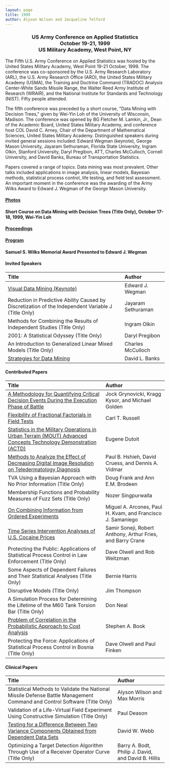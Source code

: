 ```yaml
---
layout: page
title: 1999
author: Alyson Wilson and Jacqueline Telford
---
```

<div align="center"><h3>US Army Conference on Applied Statistics<br>
October 19-21, 1999<br>
US Military Academy, West Point, NY</h3></div>

The Fifth U.S. Army Conference on Applied Statistics was hosted by the United States Military Academy, West Point 19-21 October, 1999. The conference was co-sponsored by the U.S. Army Research Laboratory (ARL), the U.S. Army Research Office (ARO), the United States Military Academy (USMA), the Training and Doctrine Command (TRADOC) Analysis Center-White Sands Missile Range, the Walter Reed Army Institute of Research (WRAIR), and the National Institute for Standards and Technology (NIST). Fifty people attended.

The fifth conference was preceded by a short course, "Data Mining with Decision Trees," given by Wei-Yin Loh of the University of Wisconsin, Madison. The conference was opened by BG Fletcher M. Lamkin, Jr., Dean of the Academic Board, United States Military Academy, and conference host COL David C. Arney, Chair of the Department of Mathematical Sciences, United States Military Academy. Distinguished speakers during invited general sessions included: Edward Wegman (keynote), George Mason University, Jayaram Sethuraman,
Florida State University, Ingram Olkin, Stanford University, Daryl Pregibon, ATT, Charles McCulloch, Cornell University, and David Banks, Bureau of Transportation Statistics.

Papers covered a range of topics. Data mining was most prevalent. Other talks included applications in image analysis, linear models, Bayesian methods, statistical process control, life testing, and field test assessment. An important moment in the conference was the awarding of the Army Wilks Award to Edward J. Wegman of the George Mason University.

#### [Photos](https://alysongwilson.github.io/ACAS/DOE5/1999.pdf)

#### Short Course on Data Mining with Decision Trees (Title Only), October 17-18, 1999, Wei-Yin Loh  

#### [Proceedings](https://alysongwilson.github.io/ACAS/DOE5/ACAS05.pdf#page=1)

#### [Program](https://alysongwilson.github.io/ACAS/DOE5/ACAS05.pdf#page=9)

#### Samuel S. Wilks Memorial Award Presented to Edward J. Wegman


#### Invited Speakers

| Title | Author |
| :--- | :--- |
| [Visual Data Mining (Keynote)](https://alysongwilson.github.io/ACAS/DOE5/ACAS05.pdf#page=17) | Edward J. Wegman |
| Reduction in Predictive Ability Caused by Discretization of the Independent Variable J (Title Only) | Jayaram Sethuraman |
| Methods for Combining the Results of Independent Studies (Title Only) | Ingram Olkin |
| 2001: A Statistical Odyssey (Title Only) | Daryl Pregibon |
| An Introduction to Generalized Linear Mixed Models (Title Only) | Charles McCulloch |
| [Strategies for Data Mining](https://alysongwilson.github.io/ACAS/DOE5/ACAS05.pdf#page=103) | David L. Banks |


#### Contributed Papers

| Title | Author |
| :--- | :--- |
| [A Methodology for Quantifying Critical Decision Events During the Execution Phase of Battle](https://alysongwilson.github.io/ACAS/DOE5/ACAS05.pdf#page=23) | Jock Grynovicki, Kragg Kysor, and Michael Golden |
| [Flexibility of Fractional Factorials in Field Tests](https://alysongwilson.github.io/ACAS/DOE5/ACAS05.pdf#page=33) | Carl T. Russell |
| [Statistics in the Military Operations in Urban Terrain (MOUT) Advanced Concepts Technology Demonstration (ACTD)](https://alysongwilson.github.io/ACAS/DOE5/ACAS05.pdf#page=49) | Eugene Dutoit |
| [Methods to Analyze the Effect of Decreasing Digital Image Resolution on Teledermatology Diagnosis](https://alysongwilson.github.io/ACAS/DOE5/ACAS05.pdf#page=57) | Paul B. Hshieh, David Cruess, and Dennis A. Vidmar |
| TVA Using a Bayesian Approach with No Prior Information (Title Only) | Doug Frank and Ann E.M. Brodeen |
| Membership Functions and Probability Measures of Fuzz Sets (Title Only) | Nozer Singpurwalla |
| [On Combining Information from Ordered Experiments](https://alysongwilson.github.io/ACAS/DOE5/ACAS05.pdf#page=67) | Miguel A. Arcones, Paul H. Kvam, and Francisco J. Samaniego |
| [Time Series Intervention Analyses of U.S. Cocaine Prices](https://alysongwilson.github.io/ACAS/DOE5/ACAS05.pdf#page=83) | Samir Soneji, Robert Anthony, Arthur Fries, and Barry Crane |
| Protecting the Public: Applications of Statistical Process Control in Law Enforcement (Title Only) | Dave Olwell and Rob Weitzman |
| Some Aspects of Dependent Failures and Their Statistical Analyses (Title Only) | Bernie Harris |
| Disruptive Models (Title Only) | Jim Thompson |
| A Simulation Process for Determining the Lifetime of the M60 Tank Torsion Bar (Title Only) | Don Neal |
| [Problem of Correlation in the Probabilistic Approach to Cost Analysis](https://alysongwilson.github.io/ACAS/DOE5/ACAS05.pdf#page=93) | Stephen A. Book |
| Protecting the Force: Applications of Statistical Process Control in Bosnia (Title Only) | Dave Olwell and Paul Finken |


#### Clinical Papers

| Title | Author |
| :--- | :--- |
| Statistical Methods to Validate the National Missile Defense Battle Management Command and Control Software (Title Only) | Alyson Wilson and Max Morris |
| Validation of a Life-Virtual Field Experiment Using Constructive Simulation (Title Only) | Paul Deason |
| [Testing for a Difference Between Two Variance Components Obtained from Dependent Data Sets](https://alysongwilson.github.io/ACAS/DOE5/ACAS05.pdf#page=61) | David W. Webb |
| Optimizing a Target Detection Algorithm Through Use of a Receiver Operator Curve (Title Only) | Barry A. Bodt, Philip J. David, and David B. Hillis |
